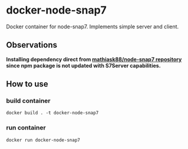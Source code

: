 # docker-node-snap7

Docker container for node-snap7. Implements simple server and client.

## Observations

**Installing dependency direct from [mathiask88/node-snap7 repository](https://github.com/mathiask88/node-snap7) since npm package is not updated with S7Server capabilities.**

## How to use
### build container
`docker build . -t docker-node-snap7`
### run container
`docker run docker-node-snap7`